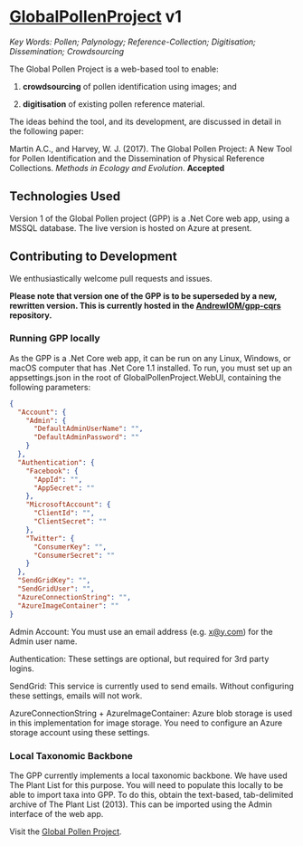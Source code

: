 # [GlobalPollenProject](https://globalpollenproject.org) v1
*Key Words: Pollen; Palynology; Reference-Collection; Digitisation; Dissemination; Crowdsourcing*

The Global Pollen Project is a web-based tool to enable:

1. **crowdsourcing** of pollen identification using images; and

2. **digitisation** of existing pollen reference material.


The ideas behind the tool, and its development, are discussed in detail in the following paper:

Martin A.C., and Harvey, W. J. (2017). The Global Pollen Project: A New Tool for Pollen Identification and the Dissemination of Physical Reference Collections. *Methods in Ecology and Evolution*. **Accepted**

## Technologies Used
Version 1 of the Global Pollen project (GPP) is a .Net Core web app, using a MSSQL database. 
The live version is hosted on Azure at present.

## Contributing to Development
We enthusiastically welcome pull requests and issues.

**Please note that version one of the GPP is to be superseded by a new, rewritten version. 
This is currently hosted in the [AndrewIOM/gpp-cqrs](https://github.com/AndrewIOM/gpp-cqrs) repository.**

### Running GPP locally
As the GPP is a .Net Core web app, it can be run on any Linux, Windows, or macOS computer that has .Net Core 1.1 installed. 
To run, you must set up an appsettings.json in the root of GlobalPollenProject.WebUI, containing the following parameters:

```json
{
  "Account": {
    "Admin": {
      "DefaultAdminUserName": "",
      "DefaultAdminPassword": ""
    }
  },
  "Authentication": {
    "Facebook": {
      "AppId": "",
      "AppSecret": ""
    },
    "MicrosoftAccount": {
      "ClientId": "",
      "ClientSecret": ""
    },
    "Twitter": {
      "ConsumerKey": "",
      "ConsumerSecret": ""
    }
  },
  "SendGridKey": "",
  "SendGridUser": "",
  "AzureConnectionString": "", 
  "AzureImageContainer": "" 
}
```

Admin Account: You must use an email address (e.g. x@y.com) for the Admin user name.

Authentication: These settings are optional, but required for 3rd party logins.

SendGrid: This service is currently used to send emails. Without configuring these settings, emails will not work.

AzureConnectionString + AzureImageContainer: Azure blob storage is used in this implementation for image storage. You need to configure an Azure storage account using these settings.

### Local Taxonomic Backbone
The GPP currently implements a local taxonomic backbone. 
We have used The Plant List for this purpose. 
You will need to populate this locally to be able to import taxa into GPP.
To do this, obtain the text-based, tab-delimited archive of The Plant List (2013). This can be imported using the Admin interface of the web app.

Visit the [Global Pollen Project](https://globalpollenproject.org).